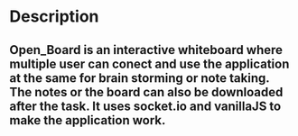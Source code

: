 # Description

## Open_Board is an interactive whiteboard where multiple user can conect and use the application at the same for brain storming or note taking. The notes or the board can also be downloaded after the task. It uses socket.io and vanillaJS to make the application work.